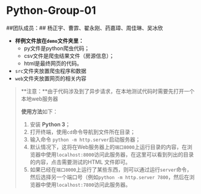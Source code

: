 # Python-Group-01

##团队成员：## 杨正宇、曹霏、翟永刚、药嘉璋、周佳琳、吴冰欣

+ **样例文件放在`demo`文件夹里：**
  - py文件是python爬虫代码；
  - csv文件是爬虫结果文件（房源信息）；
  - html是最终网页的代码。
+ `src`文件夹放置爬虫程序和数据
+ `web`文件夹放置网页的相关内容

> **注意：**由于代码涉及到了异步请求，在本地测试代码时需要先打开一个本地web服务器
>
> **使用方法**如下：
>
> 1. 安装 **Python 3**；
> 2. 打开终端，使用`cd`命令导航到文件所在目录；
> 3. 输入命令 `python -m http.server`启动服务器；
> 4. 默认情况下，这将在Web服务器上的`端口8000`上运行目录的内容，在浏览器中使用`localhost:8000`访问此服务器，在这里可以看到列出的目录的内容，点击需要测试的HTML 文件即可。
> 5. 如果已经在`端口8000`上运行了某些东西，则可以通过运行`server`命令，然后选择另一个端口号（例如`python -m http.server 7800`，然后在浏览器中使用`localhost:7800`访问此服务器。

